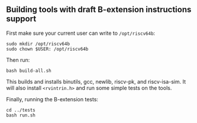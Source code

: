 ## Building tools with draft B-extension instructions support

First make sure your current user can write to `/opt/riscv64b`:

```
sudo mkdir /opt/riscv64b
sudo chown $USER: /opt/riscv64b
```

Then run:

```
bash build-all.sh
```

This builds and installs binutils, gcc, newlib, riscv-pk, and riscv-isa-sim.
It will also install `<rvintrin.h>` and run some simple tests on the tools.

Finally, running the B-extension tests:

```
cd ../tests
bash run.sh
```
